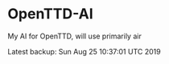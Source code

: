 # OpenTTD-AI
My AI for OpenTTD, will use primarily air

Latest backup: Sun Aug 25 10:37:01 UTC 2019
